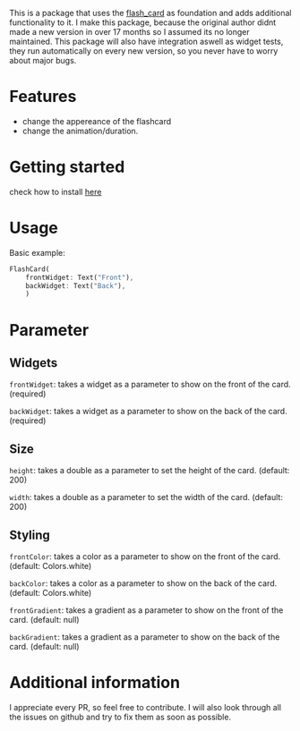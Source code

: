 <!--
For information about how to write a good package README, see the guide for
[writing package pages](https://dart.dev/guides/libraries/writing-package-pages).
-->

This is a package that uses the [flash_card](https://pub.dev/packages/flash_card/install) as foundation and adds additional functionality to it. 
I make this package, because the original author didnt made a new version in over 17 months so I assumed its no longer maintained. 
This package will also have integration aswell as widget tests, they run automatically on every new version, so you never have to worry about major bugs.

# Features

- change the appereance of the flashcard
- change the animation/duration.

# Getting started

check how to install [here](https://pub.dev/packages/customizable_flashcard/install)

# Usage

Basic example:

```dart
FlashCard(
    frontWidget: Text("Front"),
    backWidget: Text("Back"),
    )
```

# Parameter

## Widgets
`frontWidget`: takes a widget as a parameter to show on the front of the card. (required)

`backWidget`: takes a widget as a parameter to show on the back of the card. (required)

## Size
`height`: takes a double as a parameter to set the height of the card. (default: 200)

`width`: takes a double as a parameter to set the width of the card. (default: 200)

## Styling
`frontColor`: takes a color as a parameter to show on the front of the card. (default: Colors.white) 

`backColor`: takes a color as a parameter to show on the back of the card. (default: Colors.white)

`frontGradient`: takes a gradient as a parameter to show on the front of the card. (default: null)

`backGradient`: takes a gradient as a parameter to show on the back of the card. (default: null)

# Additional information
I appreciate every PR, so feel free to contribute.
I will also look through all the issues on github and try to fix them as soon as possible.
